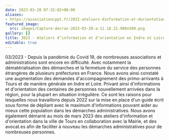 ```yaml
---
date: 2023-03-28 07:32:02+00:00
aliases:
- https://associationcppt.fr/2022-ateliers-dinformation-et-dorientation-en-indre-et-loire/
featured_image:
  src: images/Capture-decran-2023-03-20-a-11.18.21-980x569.png
gallery: []
title: 2023 - Ateliers d’information et d’orientation en Indre et Loire 
editable: true
---
```

03/2023 - Depuis la pandémie du Covid 19, de nombreuses associations et administrations sont encore en difficulté. Avec notamment la dématérialisation des démarches et la fermeture du service des personnes étrangères de plusieurs préfectures en France. Nous avons ainsi constaté une augmentation des demandes d'accompagnement des primo-arrivants à Tours et de manière générale en Indre et Loire. Privant ainsi d'informations et d'orientation des centaines de personnes nouvellement arrivées dans la région, pour la plupart en situation irrégulière. Ce sont les raisons pour lesquelles nous travaillons depuis 2022 sur la mise en place d'un guide écrit sous forme de dépliant avec le maximum d'informations pouvant aider au mieux cette population dans les démarches administratives. Nous avons également démarré au mois de mars 2023 des ateliers d'information et d'orientation dans la ville de Tours en collaboration avec la Mairie, et des avocat.es afin de faciliter à nouveau les démarches administratives pour de nombreuses personnes.
